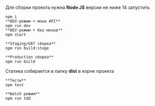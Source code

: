 Для сборки проекта нужна **Node JS** версии не ниже 14 запустить

    npm i
    **DEV-режим + моки API**
    npm run dev
    **DEV-режим + без моков**
    npm start

    **Staging/UAT сборка**
    npm run build:stage

    **Production сборка**
    npm run build

Статика собирается в папку **dist** в корне проекта

    **Тесты**
    npm test

    **Watch режим**
    npm run tdd
